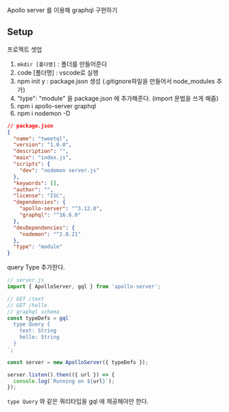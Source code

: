 Apollo server 를 이용해 graphql 구현하기

## Setup

프로젝트 셋업

1. `mkdir [폴더명]` : 폴더를 만들어준다
2. code [폴더명] : vscode로 실행
3. npm init y : package.json 생성 (.gitignore파일을 만들어서 node_modules 추가)
4. "type": "module" 을 package.json 에 추가해준다. (import 문법을 쓰게 해줌)
5. npm i apollo-server graphql
6. npm i nodemon -D

```json
// package.json
{
  "name": "tweetql",
  "version": "1.0.0",
  "description": "",
  "main": "index.js",
  "scripts": {
    "dev": "nodemon server.js"
  },
  "keywords": [],
  "author": "",
  "license": "ISC",
  "dependencies": {
    "apollo-server": "^3.12.0",
    "graphql": "^16.6.0"
  },
  "devDependencies": {
    "nodemon": "^2.0.21"
  },
  "type": "module"
}
```

query Type 추가한다.

```js
// server.js
import { ApolloServer, gql } from 'apollo-server';

// GET /text
// GET /hello
// graphql schema
const typeDefs = gql`
  type Query {
    text: String
    hello: String
  }
`;

const server = new ApolloServer({ typeDefs });

server.listen().then(({ url }) => {
  console.log(`Running on ${url}`);
});
```

`type Query` 와 같은 쿼리타입을 gql 에 제공해야만 한다.
